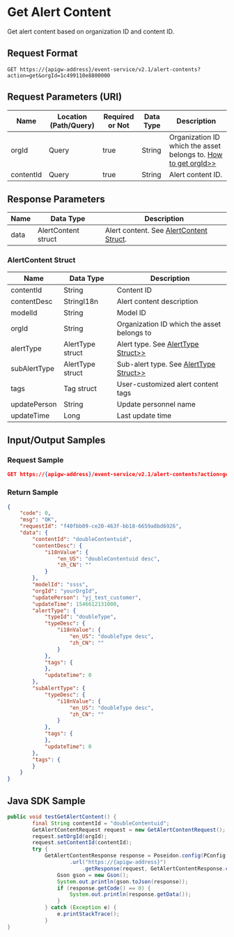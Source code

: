 # Get Alert Content



Get alert content based on organization ID and content ID.

## Request Format

```
GET https://{apigw-address}/event-service/v2.1/alert-contents?action=get&orgId=1c499110e8800000
```

## Request Parameters (URI)

| Name | Location (Path/Query) | Required or Not | Data Type | Description |
|---------------|------------------|----------|-----------|--------------|
| orgId         | Query            | true     | String    | Organization ID which the asset belongs to. [How to get orgId>>](/docs/api/en/2.0.9/api_faqs#how-to-get-organization-id-orgid-orgid)                |
| contentId         | Query            | true     | String    | Alert content ID.                 |
                                                                 

## Response Parameters

| Name | Data Type     | Description          |
|-------|----------------|---------------------------|
| data | AlertContent struct | Alert content. See [AlertContent Struct](/docs/api/en/2.0.9/event/get_alert_content.html#alertcontent-struct-alertcontent).|

### AlertContent Struct <alertcontent>

| Name | Data Type     | Description          |
|----------------|-----------------------|----------|
| contentId| String           | Content ID                 |
| contentDesc | StringI18n | Alert content description         |
| modelId| String           | Model ID                 |
| orgId          | String                |  Organization ID which the asset belongs to|
| alertType  | AlertType struct  | Alert type. See [AlertType Struct>>](/docs/api/en/2.0.9/event/search_alert_type.html#alerttype-struct-alerttype)               |
|subAlertType  | AlertType struct  | Sub-alert type. See [AlertType Struct>>](/docs/api/en/2.0.9/event/search_alert_type.html#alerttype-struct-alerttype)               |
| tags| Tag struct        | User-customized alert content tags |
| updatePerson| String           | Update personnel name           |
| updateTime| Long             | Last update time       |



## Input/Output Samples

### Request Sample

```json
GET https://{apigw-address}/event-service/v2.1/alert-contents?action=get&contentId=doubleContentuid&orgId=1c499110e8800000
```

### Return Sample

```json
{
	"code": 0,
	"msg": "OK",
	"requestId": "f40fbb09-ce20-463f-bb18-6659a8bd6926",
	"data": {
		"contentId": "doubleContentuid",
		"contentDesc": {
			"i18nValue": {
				"en_US": "doubleContentuid desc",
				"zh_CN": ""
			}
		},
		"modelId": "ssss",
		"orgId": "yourOrgId",
		"updatePerson": "yj_test_customer",
		"updateTime": 1546612131000,
		"alertType": {
			"typeId": "doubleType",
			"typeDesc": {
				"i18nValue": {
					"en_US": "doubleType desc",
					"zh_CN": ""
				}
			},
			"tags": {	
			},
			"updateTime": 0
		},
		"subAlertType": {
			"typeDesc": {
				"i18nValue": {
					"en_US": "doubleType desc",
					"zh_CN": ""
				}
			},
			"tags": {	
			},
			"updateTime": 0
		},
		"tags": {	
		}
	}
}
```

## Java SDK Sample

```java
public void testGetAlertContent() {  
        final String contentId = "doubleContentuid";  
        GetAlertContentRequest request = new GetAlertContentRequest();  
        request.setOrgId(orgId);  
        request.setContentId(contentId);  
        try {  
            GetAlertContentResponse response = Poseidon.config(PConfig.init().appKey(accessKey).appSecret(secretKey).debug())  
                    .url("https://{apigw-address}")  
	                    .getResponse(request, GetAlertContentResponse.class);  
	            Gson gson = new Gson();  
	            System.out.println(gson.toJson(response));  
	            if (response.getCode() == 0) {  
	                System.out.println(response.getData());  
	            }  
	        } catch (Exception e) {  
	            e.printStackTrace();  
	        }  
}
```
